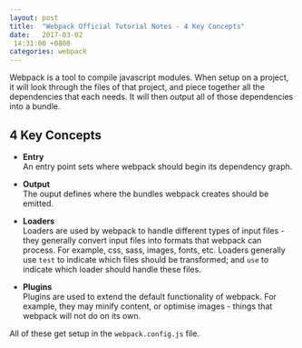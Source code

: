 ```yaml
---
layout: post
title:  "Webpack Official Tutorial Notes - 4 Key Concepts"
date:   2017-03-02
 14:31:00 +0800
categories: webpack
---
```


Webpack is a tool to compile javascript modules. When setup on a project, it will look through the files of that project, and piece together all the dependencies that each needs. It will then output all of those dependencies into a bundle.

4 Key Concepts
---

- **Entry**  
An entry point sets where webpack should begin its dependency graph. 

- **Output**  
The ouput defines where the bundles webpack creates should be emitted.

- **Loaders**  
Loaders are used by webpack to handle different types of input files - they generally convert input files into formats that webpack can process. For example, css, sass, images, fonts, etc. Loaders generally use `test` to indicate which files should be transformed; and `use` to indicate which loader should handle these files.

- **Plugins**  
Plugins are used to extend the default functionality of webpack. For example, they may minify content, or optimise images - things that webpack will not do on its own.

All of these get setup in the `webpack.config.js` file.
